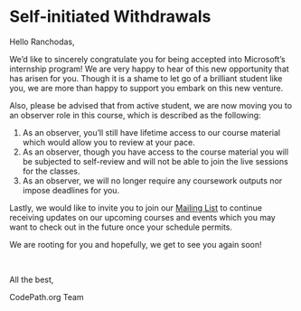 # Self-initiated Withdrawals

Hello Ranchodas,
&nbsp;

<p>We’d like to sincerely congratulate you for being accepted into Microsoft’s internship program! We are very happy to hear of this new opportunity that has arisen for you. Though it is a shame to let go of a brilliant student like you, we are more than happy to support you embark on this new venture.</p>

<p>Also, please be advised that from active student, we are now moving you to an observer role in this course, which is described as the following:</p>
<p><ol>
<li>As an observer, you’ll still have lifetime access to our course material which would allow you to review at your pace.</li>
<li>As an observer, though you have access to the course material you will be subjected to self-review and will not be able to join the live sessions for the classes.</li>
<li>As an observer, we will no longer require any coursework outputs nor impose deadlines for you.</li>
</ol></p>

 
<p>Lastly, we would like to invite you to join our <a href="https://share.hsforms.com/1eg_EOoQpR4ObU4s8fUES2Q36gst"> Mailing List</a> to continue receiving updates on our upcoming courses and events which you may want to check out in the future once your schedule permits.</p>

<p>We are rooting for you and hopefully, we get to see you again soon!</p>
&nbsp;


All the best,

CodePath.org Team
